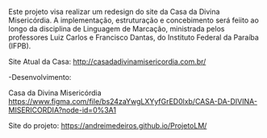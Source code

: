 Este projeto visa realizar um redesign do site da Casa da Divina Misericórdia. A implementação, estruturação e concebimento será feiito ao longo da disciplina de Linguagem de Marcação, ministrada pelos professores Luiz Carlos e Francisco Dantas, do Instituto Federal da Paraíba (IFPB).

Site Atual da Casa: http://casadadivinamisericordia.com.br/

-Desenvolvimento:

Casa da Divina Misericórdia https://www.figma.com/file/bs24zaYwgLXYyfGrED0lxb/CASA-DA-DIVINA-MISERICORDIA?node-id=0%3A1

Site do projeto: https://andreimedeiros.github.io/ProjetoLM/

